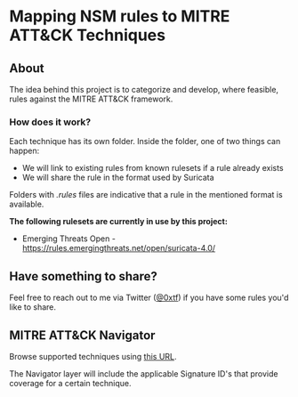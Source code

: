 # Mapping NSM rules to MITRE ATT&CK Techniques 

## About

The idea behind this project is to categorize and develop, where feasible, rules against the MITRE ATT&CK framework. 

### How does it work?

Each technique has its own folder. Inside the folder, one of two things can happen:

* We will link to existing rules from known rulesets if a rule already exists
* We will share the rule in the format used by Suricata

Folders with _.rules_ files are indicative that a rule in the mentioned format is available. 

**The following rulesets are currently in use by this project:**

* Emerging Threats Open - https://rules.emergingthreats.net/open/suricata-4.0/

## Have something to share? 

Feel free to reach out to me via Twitter ([@0xtf](https://twitter.com/0xtf)) if you have some rules you'd like to share.

## MITRE ATT&CK Navigator

Browse supported techniques using [this URL](https://mitre-attack.github.io/attack-navigator/enterprise/#layerURL=https%3A%2F%2Fraw.githubusercontent.com%2F0xtf%2Fnsm-attack%2Fmaster%2FNavigator-Layer.json).

The Navigator layer will include the applicable Signature ID's that provide coverage for a certain technique. 
